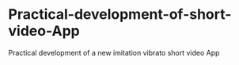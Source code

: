 # Practical-development-of-short-video-App
Practical development of a new imitation vibrato short video App
